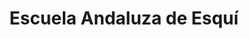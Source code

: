 ---
title: "Escuela Andaluza de Esquí"
url: /sierra-nevada/escuela-andaluza-de-esqui/
shop: exterior
---